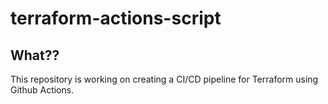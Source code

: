 # terraform-actions-script

## What??

This repository is working on creating a CI/CD pipeline for Terraform using Github Actions.
